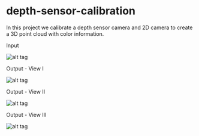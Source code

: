 # depth-sensor-calibration

In this project we calibrate a depth sensor camera and 2D camera to create a 3D point cloud with color information.

Input

![alt tag](https://github.com/rezaul7869/depth-sensor-calibration/blob/master/NewDataset/RGB/0010.png)

Output - View I

![alt tag](https://github.com/rezaul7869/depth-sensor-calibration/blob/master/Output/3D_view_using_MeshLab.png)


Output - View II

![alt tag](https://github.com/rezaul7869/depth-sensor-calibration/blob/master/Output/3D_view_using_MeshLab-SideTopview.png)


Output - View III

![alt tag](https://github.com/rezaul7869/depth-sensor-calibration/blob/master/Output/3D_view_using_MeshLab-SideView.png)
